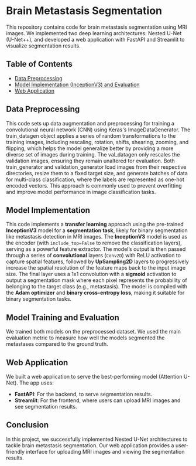 
# Brain Metastasis Segmentation

This repository contains code for brain metastasis segmentation using MRI images. We implemented two deep learning architectures: Nested U-Net (U-Net++), and developed a web application with FastAPI and Streamlit to visualize segmentation results.

## Table of Contents
- [Data Preprocessing](#data-preprocessing)
- [Model Implementation (InceptionV3) and Evaluation](#model-implementation)
- [Web Application](#web-application)

## Data Preprocessing

This code sets up data augmentation and preprocessing for training a convolutional neural network (CNN) using Keras's ImageDataGenerator. The train_datagen object applies a series of random transformations to the training images, including rescaling, rotation, shifts, shearing, zooming, and flipping, which helps the model generalize better by providing a more diverse set of images during training. The val_datagen only rescales the validation images, ensuring they remain unaltered for evaluation. Both train_generator and validation_generator load images from their respective directories, resize them to a fixed target size, and generate batches of data for multi-class classification, where the labels are represented as one-hot encoded vectors. This approach is commonly used to prevent overfitting and improve model performance in image classification tasks.

## Model Implementation

This code implements a **transfer learning** approach using the pre-trained **InceptionV3** model for a **segmentation task**, likely for binary segmentation like metastasis detection in MRI images. The **InceptionV3** model is used as the encoder (with `include_top=False` to remove the classification layers), serving as a powerful feature extractor. The model’s output is then passed through a series of **convolutional** layers (`Conv2D`) with ReLU activation to capture spatial features, followed by **UpSampling2D** layers to progressively increase the spatial resolution of the feature maps back to the input image size. The final layer uses a 1x1 convolution with a **sigmoid** activation to output a segmentation mask where each pixel represents the probability of belonging to the target class (e.g., metastasis). The model is compiled with the **Adam optimizer** and **binary cross-entropy loss**, making it suitable for binary segmentation tasks.

## Model Training and Evaluation

We trained both models on the preprocessed dataset. We used the main evaluation metric to measure how well the models segmented the metastases compared to the ground truth.

## Web Application

We built a web application to serve the best-performing model (Attention U-Net). The app uses:
- **FastAPI**: For the backend, to serve segmentation results.
- **Streamlit**: For the frontend, where users can upload MRI images and see segmentation results.

## Conclusion

In this project, we successfully implemented Nested U-Net architectures to tackle brain metastasis segmentation. Our web application provides a user-friendly interface for uploading MRI images and viewing the segmentation results.
